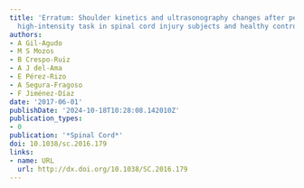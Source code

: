 ```yaml
---
title: 'Erratum: Shoulder kinetics and ultrasonography changes after performing a
  high-intensity task in spinal cord injury subjects and healthy controls'
authors:
- A Gil-Agudo
- M S Mozos
- B Crespo-Ruiz
- A J del-Ama
- E Pérez-Rizo
- A Segura-Fragoso
- F Jiménez-Díaz
date: '2017-06-01'
publishDate: '2024-10-18T10:28:08.142010Z'
publication_types:
- 0
publication: '*Spinal Cord*'
doi: 10.1038/sc.2016.179
links:
- name: URL
  url: http://dx.doi.org/10.1038/SC.2016.179
---
```


